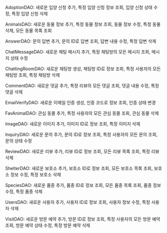 AdoptionDAO: 새로운 입양 신청 추가, 특정 입양 신청 정보 조회, 입양 신청 상태 수정, 특정 입양 신청 삭제

AnimalsDAO: 새로운 동물 정보 추가, 특정 동물 정보 조회, 동물 정보 수정, 특정 동물 삭제, 모든 동물 목록 조회

AnswerDAO: 문의 답변 추가, 문의 ID로 답변 조회, 답변 내용 수정, 특정 답변 삭제

ChatMessageDAO: 새로운 채팅 메시지 추가, 특정 채팅방의 모든 메시지 조회, 메시지 상태 수정

ChattingRoomDAO: 새로운 채팅방 생성, 채팅방 ID로 정보 조회, 특정 사용자의 모든 채팅방 조회, 특정 채팅방 삭제

CommentDAO: 새로운 댓글 추가, 특정 리뷰의 모든 댓글 조회, 댓글 내용 수정, 특정 댓글 삭제

EmailVerifyDAO: 새로운 이메일 인증 생성, 인증 코드로 정보 조회, 인증 상태 변경

FavAnimalDAO: 관심 동물 추가, 특정 사용자의 모든 관심 동물 조회, 관심 동물 삭제

ImageDAO: 새로운 이미지 추가, 이미지 ID로 정보 조회, 특정 이미지 삭제

InquiryDAO: 새로운 문의 추가, 문의 ID로 정보 조회, 특정 사용자의 모든 문의 조회, 문의 상태 수정

ReviewDAO: 새로운 리뷰 추가, 리뷰 ID로 정보 조회, 모든 리뷰 목록 조회, 특정 리뷰 삭제

ShelterDAO: 새로운 보호소 추가, 보호소 ID로 정보 조회, 모든 보호소 목록 조회, 보호소 정보 수정, 특정 보호소 삭제

SpeciesDAO: 새로운 품종 추가, 품종 ID로 정보 조회, 모든 품종 목록 조회, 품종 정보 수정, 특정 품종 삭제

UsersDAO: 새로운 사용자 추가, 사용자 ID로 정보 조회, 사용자 정보 수정, 특정 사용자 삭제

VisitDAO: 새로운 방문 예약 추가, 방문 ID로 정보 조회, 특정 사용자의 모든 방문 예약 조회, 방문 예약 상태 수정, 특정 방문 예약 삭제
